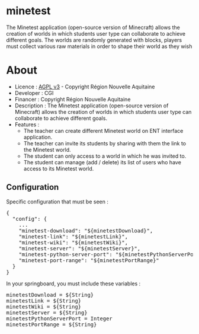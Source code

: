 # minetest

The Minetest application (open-source version of Minecraft) allows the creation of worlds in which 
students user type can collaborate to achieve different goals. The worlds are randomly generated with blocks,
players must collect various raw materials in order to shape their world as they wish

# About
* Licence : [AGPL v3](http://www.gnu.org/licenses/agpl.txt) - Copyright Région Nouvelle Aquitaine
* Developer : CGI
* Financer : Copyright Région Nouvelle Aquitaine
* Description : The Minetest application (open-source version of Minecraft) allows the creation of worlds in which
  students user type can collaborate to achieve different goals.
* Features :
   - The teacher can create different Minetest world on ENT interface application.
   - The teacher can invite its students by sharing with them the link to the Minetest world. 
   - The student can only access to a world in which he was invited to.
   - The student can manage (add / delete) its list of users who have access to its Minetest world.

## Configuration
Specific configuration that must be seen :
<pre>
{
  "config": {
    ...
    "minetest-download": "${minetestDownload}",
    "minetest-link": "${minetestLink}",
    "minetest-wiki": "${minetestWiki}",
    "minetest-server": "${minetestServer}",
    "minetest-python-server-port": "${minetestPythonServerPort}",
    "minetest-port-range": "${minetestPortRange}"
  }
}
</pre>

In your springboard, you must include these variables :
<pre>
minetestDownload = ${String}
minetestLink = ${String}
minetestWiki = ${String}
minetestServer = ${String}
minetestPythonServerPort = Integer
minetestPortRange = ${String}
</pre>